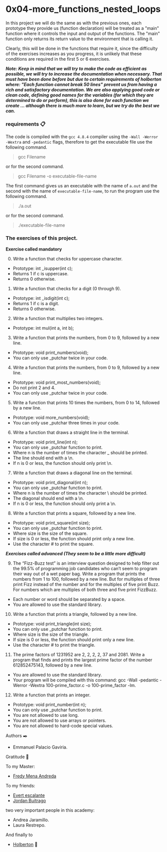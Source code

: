 # 0x04-more_functions_nested_loops

In this project we will do the same as with the previous ones, each prototype they provide us (function declaration) will be treated as a "main" function where it controls the input and output of the functions. The "main" function only returns its return value to the environment that is calling it.

Clearly, this will be done in the functions that require it, since the difficulty of the exercises increases as you progress, it is unlikely that these conditions are required in the first 5 or 6 exercises.

***Note: Keep in mind that we will try to make the code as efficient as possible, we will try to increase the documentation when necessary. That must have been done before but due to certain requirements of holberton where: "Each function cannot break 50 lines" prevent us from having a rich and satisfactory documentation. We are also applying good code or clean code, defining good names for the variables (for which they are determined to do or perform), this is also done for each function we create ... although there is much more to learn, but we try do the best we can.***

### requirements 📋

The code is compiled with the ```gcc 4.8.4``` compiler using the ```-Wall -Werror -Wextra``` and ```-pedantic``` flags, therefore to get the executable file use the following command.

> gcc Filename

or for the second command.

> gcc Filename -o executable-file-name

The first command gives us an executable with the name of ```a.out``` and the second with the name of ```executable-file-name```, to run the program use the following command.

> ./a.out

or for the second command.

> ./executable-file-name

### The exercises of this project.
**Exercise called mandatory**

0. Write a function that checks for uppercase character.
* Prototype: int _isupper(int c);
* Returns 1 if c is uppercase.
* Returns 0 otherwise.

1. Write a function that checks for a digit (0 through 9).
* Prototype: int _isdigit(int c);
* Returns 1 if c is a digit.
* Returns 0 otherwise.

2. Write a function that multiplies two integers.
* Prototype: int mul(int a, int b);

3. Write a function that prints the numbers, from 0 to 9, followed by a new line.
* Prototype: void print_numbers(void);
* You can only use _putchar twice in your code.

4. Write a function that prints the numbers, from 0 to 9, followed by a new line.
* Prototype: void print_most_numbers(void);
* Do not print 2 and 4.
* You can only use _putchar twice in your code.

5. Write a function that prints 10 times the numbers, from 0 to 14, followed by a new line.
* Prototype: void more_numbers(void);
* You can only use _putchar three times in your code.

6. Write a function that draws a straight line in the terminal.
* Prototype: void print_line(int n);
* You can only use _putchar function to print.
* Where n is the number of times the character _ should be printed.
* The line should end with a \n.
* If n is 0 or less, the function should only print \n.

7. Write a function that draws a diagonal line on the terminal.
* Prototype: void print_diagonal(int n);
* You can only use _putchar function to print.
* Where n is the number of times the character \ should be printed.
* The diagonal should end with a \n.
* If n is 0 or less, the function should only print a \n.

8. Write a function that prints a square, followed by a new line. 
* Prototype: void print_square(int size);
* You can only use _putchar function to print.
* Where size is the size of the square.
* If size is 0 or less, the function should print only a new line.
* Use the character # to print the square.

***Exercises called advanced (They seem to be a little more difficult)***

9. The “Fizz-Buzz test” is an interview question designed to help filter out the 99.5% of programming job candidates who can’t seem to program their way out of a wet paper bag.
Write a program that prints the numbers from 1 to 100, followed by a new line. But for multiples of three print Fizz instead of the number and for the multiples of five print Buzz. For numbers which are multiples of both three and five print FizzBuzz.
* Each number or word should be separated by a space.
* You are allowed to use the standard library.

10. Write a function that prints a triangle, followed by a new line.
* Prototype: void print_triangle(int size);
* You can only use _putchar function to print.
* Where size is the size of the triangle.
* If size is 0 or less, the function should print only a new line.
* Use the character # to print the triangle.

11. The prime factors of 1231952 are 2, 2, 2, 2, 37 and 2081.
Write a program that finds and prints the largest prime factor of the number 612852475143, followed by a new line.
* You are allowed to use the standard library.
* Your program will be compiled with this command: gcc -Wall -pedantic -Werror -Wextra 100-prime_factor.c -o 100-prime_factor -lm.

12. Write a function that prints an integer.
* Prototype: void print_number(int n);
* You can only use _putchar function to print.
* You are not allowed to use long.
* You are not allowed to use arrays or pointers.
* You are not allowed to hard-code special values.

Authors ✒️

* Emmanuel Palacio Gaviria. 

Gratitude 🎁

To my Master:
* [Fredy Mena Andreda](https://github.com/xfry)

To my friends:
* [Evert escalante](https://github.com/Evertcolombia)
* [Jordan Buitrago](https://github.com/jordanbsandoval)

two very important people in this academy:
* Andrea Jaramillo.
* Laura Restrepo.

And finally to
* [Holberton](https://www.holbertonschool.com/co)  :yellow_heart:

